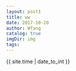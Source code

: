```yaml
---
layout: post1
title: ww
date: 2017-10-20
author: Wfang
catalog: true
imgDir: img
tags:
---
```

{{ site.time | date_to_int }}
